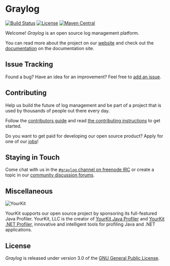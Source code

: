 # Graylog

[![Build Status](https://travis-ci.org/Graylog2/graylog2-server.svg?branch=master)](https://travis-ci.org/Graylog2/graylog2-server)
[![License](https://img.shields.io/github/license/Graylog2/graylog2-server.svg)](https://www.gnu.org/licenses/gpl-3.0.txt)
[![Maven Central](https://img.shields.io/maven-central/v/org.graylog2/graylog2-server.svg)](http://mvnrepository.com/artifact/org.graylog2/graylog2-server)

Welcome! _Graylog_ is an open source log management platform.

You can read more about the project on our [website](https://www.graylog.org/) and check out the [documentation](https://docs.graylog.org/) on the documentation site.


## Issue Tracking

Found a bug? Have an idea for an improvement? Feel free to [add an issue](../../issues).


## Contributing

Help us build the future of log management and be part of a project that is used by thousands of people out there every day.

Follow the [contributors guide](https://www.graylog.org/community) and read [the contributing instructions](CONTRIBUTING.md) to get started.

Do you want to get paid for developing our open source product? Apply for one of our [jobs](https://www.graylog.org/careers)!

## Staying in Touch

Come chat with us in the [`#graylog` channel on freenode IRC](https://webchat.freenode.net/?channels=%23graylog) or create a topic in our [community discussion forums](https://community.graylog.org/).


## Miscellaneous

![YourKit](https://s3.amazonaws.com/graylog2public/images/yourkit.png)

YourKit supports our open source project by sponsoring its full-featured Java Profiler. YourKit, LLC is the creator of [YourKit Java Profiler](http://www.yourkit.com/java/profiler/index.jsp) and [YourKit .NET Profiler](http://www.yourkit.com/.net/profiler/index.jsp), innovative and intelligent tools for profiling Java and .NET applications.


## License

_Graylog_ is released under version 3.0 of the [GNU General Public License](COPYING).
